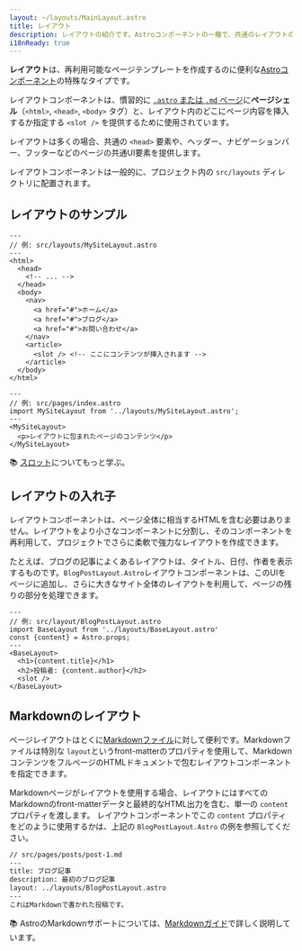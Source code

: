 ```yaml
---
layout: ~/layouts/MainLayout.astro
title: レイアウト
description: レイアウトの紹介です。Astroコンポーネントの一種で、共通のレイアウトのためにページ間で共有されます。
i18nReady: true
---
```


**レイアウト**は、再利用可能なページテンプレートを作成するのに便利な[Astroコンポーネント](/ja/core-concepts/astro-components/)の特殊なタイプです。

レイアウトコンポーネントは、慣習的に [`.astro` または `.md` ページ](/ja/core-concepts/astro-pages/)に**ページシェル**（`<html>`, `<head>`, `<body>` タグ）と、レイアウト内のどこにページ内容を挿入するか指定する `<slot />` を提供するために使用されています。

レイアウトは多くの場合、共通の `<head>` 要素や、ヘッダー、ナビゲーションバー、フッターなどのページの共通UI要素を提供します。

レイアウトコンポーネントは一般的に、プロジェクト内の `src/layouts` ディレクトリに配置されます。


## レイアウトのサンプル

```astro
---
// 例: src/layouts/MySiteLayout.astro
---
<html>
  <head>
    <!-- ... -->
  </head>
  <body>
    <nav>
      <a href="#">ホーム</a>
      <a href="#">ブログ</a>
      <a href="#">お問い合わせ</a>
    </nav>
    <article>
      <slot /> <!-- ここにコンテンツが挿入されます -->
    </article>
  </body>
</html>
```

```astro
---
// 例: src/pages/index.astro
import MySiteLayout from '../layouts/MySiteLayout.astro';
---
<MySiteLayout>
  <p>レイアウトに包まれたページのコンテンツ</p>
</MySiteLayout>
```

📚 [スロット](/ja/core-concepts/astro-components/#スロット)についてもっと学ぶ。


## レイアウトの入れ子

レイアウトコンポーネントは、ページ全体に相当するHTMLを含む必要はありません。レイアウトをより小さなコンポーネントに分割し、そのコンポーネントを再利用して、プロジェクトでさらに柔軟で強力なレイアウトを作成できます。

たとえば、ブログの記事によくあるレイアウトは、タイトル、日付、作者を表示するものです。`BlogPostLayout.Astro`レイアウトコンポーネントは、このUIをページに追加し、さらに大きなサイト全体のレイアウトを利用して、ページの残りの部分を処理できます。

```astro
---
// 例: src/layout/BlogPostLayout.astro
import BaseLayout from '../layouts/BaseLayout.astro'
const {content} = Astro.props;
---
<BaseLayout>
  <h1>{content.title}</h1>
  <h2>投稿者: {content.author}</h2>
  <slot />
</BaseLayout>
```

## Markdownのレイアウト

ページレイアウトはとくに[Markdownファイル](/ja/guides/markdown-content/#markdown-pages)に対して便利です。Markdownファイルは特別な `layout`というfront-matterのプロパティを使用して、MarkdownコンテンツをフルページのHTMLドキュメントで包むレイアウトコンポーネントを指定できます。

Markdownページがレイアウトを使用する場合、レイアウトにはすべてのMarkdownのfront-matterデータと最終的なHTML出力を含む、単一の `content` プロパティを渡します。 レイアウトコンポーネントでこの `content` プロパティをどのように使用するかは、上記の `BlogPostLayout.Astro` の例を参照してください。

```markdown
// src/pages/posts/post-1.md
---
title: ブログ記事
description: 最初のブログ記事
layout: ../layouts/BlogPostLayout.astro
---
これはMarkdownで書かれた投稿です。
```

📚 AstroのMarkdownサポートについては、[Markdownガイド](/ja/guides/markdown-content/)で詳しく説明しています。
